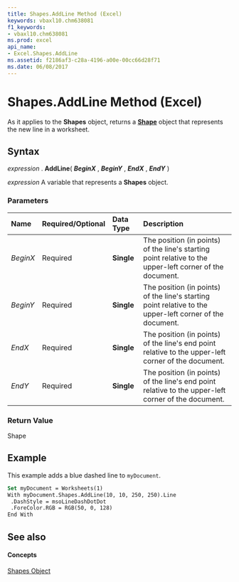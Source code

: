 ```yaml
---
title: Shapes.AddLine Method (Excel)
keywords: vbaxl10.chm638081
f1_keywords:
- vbaxl10.chm638081
ms.prod: excel
api_name:
- Excel.Shapes.AddLine
ms.assetid: f2186af3-c28a-4196-a00e-00cc66d28f71
ms.date: 06/08/2017
---
```



# Shapes.AddLine Method (Excel)

As it applies to the  **Shapes** object, returns a **[Shape](Excel.Shape.md)** object that represents the new line in a worksheet.


## Syntax

 _expression_ . **AddLine**( **_BeginX_** , **_BeginY_** , **_EndX_** , **_EndY_** )

 _expression_ A variable that represents a **Shapes** object.


### Parameters



|**Name**|**Required/Optional**|**Data Type**|**Description**|
|:-----|:-----|:-----|:-----|
| _BeginX_|Required| **Single**|The position (in points) of the line's starting point relative to the upper-left corner of the document.|
| _BeginY_|Required| **Single**|The position (in points) of the line's starting point relative to the upper-left corner of the document.|
| _EndX_|Required| **Single**|The position (in points) of the line's end point relative to the upper-left corner of the document.|
| _EndY_|Required| **Single**|The position (in points) of the line's end point relative to the upper-left corner of the document.|

### Return Value

Shape


## Example

This example adds a blue dashed line to  `myDocument`.


```vb
Set myDocument = Worksheets(1) 
With myDocument.Shapes.AddLine(10, 10, 250, 250).Line 
 .DashStyle = msoLineDashDotDot 
 .ForeColor.RGB = RGB(50, 0, 128) 
End With
```


## See also


#### Concepts


[Shapes Object](Excel.Shapes.md)

